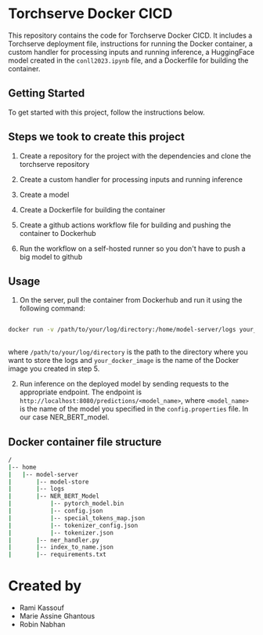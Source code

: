 # Torchserve Docker CICD 

This repository contains the code for Torchserve Docker CICD. It includes a Torchserve deployment file, instructions for running the Docker container, a custom handler for processing inputs and running inference, a HuggingFace model created in the `conll2023.ipynb` file, and a Dockerfile for building the container.

## Getting Started

To get started with this project, follow the instructions below.

## Steps we took to create this project

1. Create a repository for the project with the dependencies and clone the torchserve repository

2. Create a custom handler for processing inputs and running inference

3. Create a model

4. Create a Dockerfile for building the container

5. Create a github actions workflow file for building and pushing the container to Dockerhub

6. Run the workflow on a self-hosted runner so you don't have to push a big model to github

## Usage

1. On the server, pull the container from Dockerhub and run it using the following command:

```bash

docker run -v /path/to/your/log/directory:/home/model-server/logs your_docker_image
    
```
where `/path/to/your/log/directory` is the path to the directory where you want to store the logs and `your_docker_image` is the name of the Docker image you created in step 5.

2. Run inference on the deployed model by sending requests to the appropriate endpoint. The endpoint is `http://localhost:8080/predictions/<model_name>`, where `<model_name>` is the name of the model you specified in the `config.properties` file. In our case NER_BERT_model.


## Docker container file structure
    
```bash
/
|-- home
|   |-- model-server
|       |-- model-store
|       |-- logs
|       |-- NER_BERT_Model
|           |-- pytorch_model.bin
|           |-- config.json
|           |-- special_tokens_map.json
|           |-- tokenizer_config.json
|           |-- tokenizer.json
|       |-- ner_handler.py
|       |-- index_to_name.json
|       |-- requirements.txt

```
# Created by 

- Rami Kassouf
- Marie Assine Ghantous
- Robin Nabhan
